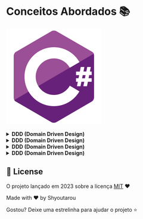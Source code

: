 # Conceitos Abordados :books:

<!--Banner session-->
![csharp](./assets/csharp.svg "C#")

<details>
    <summary><strong>DDD (Domain Driven Design)</strong></summary>
    <br />


A implementação de mocks é uma prática comum no desenvolvimento de testes unitários, onde objetos simulados são utilizados para substituir dependências reais e controlar o comportamento esperado durante os testes. Vou descrever o processo geral de implementação de mocks e em seguida fazer uma comparação entre as ferramentas NSubstitute e Mockito.

Implementação de Mocks:

Escolha uma ferramenta de mocking: Existem várias bibliotecas disponíveis para implementação de mocks em diferentes linguagens de programação, como NSubstitute, Mockito, Moq, entre outras. Você precisa escolher uma biblioteca que seja compatível com a linguagem de programação que você está utilizando.

Configure a dependência a ser substituída: Identifique a dependência que será substituída pelo mock. Isso pode ser uma classe, uma interface ou um objeto que você deseja simular durante o teste.

Crie o mock: Utilize a biblioteca de mocking para criar o mock da dependência. Isso geralmente envolve criar um objeto simulado que implementa a mesma interface ou classe da dependência real.

Defina o comportamento do mock: Configure o comportamento esperado do mock. Por exemplo, você pode definir quais métodos devem ser chamados, quais valores devem ser retornados ou quais exceções devem ser lançadas em determinadas situações.

Utilize o mock nos testes: Substitua a dependência real pelo mock nos testes. Assim, você terá controle total sobre o comportamento do objeto simulado e poderá verificar se as interações esperadas ocorreram corretamente durante o teste.

NSubstitute vs. Mockito:

Aqui estão algumas características, prós e contras das bibliotecas NSubstitute e Mockito:

NSubstitute:

Características:
•	Sintaxe fluente e fácil de usar.
•	Suporta substituição de interfaces e classes concretas.
•	Permite configurar o comportamento dos mocks de forma simples e clara.
•	Fornece recursos adicionais, como verificações de argumentos e substitutos parciais.
Prós:
•	Sintaxe clara e legível, o que torna os testes mais expressivos.
•	Fácil integração com a maioria das estruturas de teste.
•	Suporta a criação de mocks tanto para interfaces quanto para classes concretas.
•	Boa documentação e comunidade ativa.
Contras:
•	Algumas funcionalidades avançadas podem não estar disponíveis.
•	Pode ser necessário escrever mais código em casos complexos de configuração de mocks.

Mockito:

Características:
•	Biblioteca popular para mock em Java.
•	Suporta substituição de interfaces e classes concretas.
•	Possui uma sintaxe clara e concisa.
Prós:
•	Sintaxe simples e intuitiva.
•	Amplamente adotado e com uma comunidade ativa.
•	Oferece recursos avançados, como verificação de chamadas, captura de argumentos e comportamento condicional.
Contras:
•	Foco principal na linguagem Java, embora haja suporte para outras linguagens por meio de portes ou bibliotecas relacionadas.
•	Pode haver uma curva de aprendizado inicial para dominar todos os recursos.

Ambas as ferramentas, NSubstitute e Mockito, são amplamente utilizadas e oferecem recursos eficientes para a implementação de mocks. A escolha entre elas dependerá principalmente da linguagem de programação que você está utilizando e das preferências pessoais. É recomendado experimentar as bibliotecas e verificar qual delas melhor atende às suas necessidades em termos de facilidade de uso, funcionalidades disponíveis e integração com seu ambiente de teste.

</details>



<details>
    <summary><strong>DDD (Domain Driven Design)</strong></summary>
    <br />


A implementação de mocks é uma prática comum no desenvolvimento de testes unitários, onde objetos simulados são utilizados para substituir dependências reais e controlar o comportamento esperado durante os testes. Vou descrever o processo geral de implementação de mocks e em seguida fazer uma comparação entre as ferramentas NSubstitute e Mockito.

Implementação de Mocks:

Escolha uma ferramenta de mocking: Existem várias bibliotecas disponíveis para implementação de mocks em diferentes linguagens de programação, como NSubstitute, Mockito, Moq, entre outras. Você precisa escolher uma biblioteca que seja compatível com a linguagem de programação que você está utilizando.

Configure a dependência a ser substituída: Identifique a dependência que será substituída pelo mock. Isso pode ser uma classe, uma interface ou um objeto que você deseja simular durante o teste.

Crie o mock: Utilize a biblioteca de mocking para criar o mock da dependência. Isso geralmente envolve criar um objeto simulado que implementa a mesma interface ou classe da dependência real.

Defina o comportamento do mock: Configure o comportamento esperado do mock. Por exemplo, você pode definir quais métodos devem ser chamados, quais valores devem ser retornados ou quais exceções devem ser lançadas em determinadas situações.

Utilize o mock nos testes: Substitua a dependência real pelo mock nos testes. Assim, você terá controle total sobre o comportamento do objeto simulado e poderá verificar se as interações esperadas ocorreram corretamente durante o teste.

NSubstitute vs. Mockito:

Aqui estão algumas características, prós e contras das bibliotecas NSubstitute e Mockito:

NSubstitute:

Características:
•	Sintaxe fluente e fácil de usar.
•	Suporta substituição de interfaces e classes concretas.
•	Permite configurar o comportamento dos mocks de forma simples e clara.
•	Fornece recursos adicionais, como verificações de argumentos e substitutos parciais.
Prós:
•	Sintaxe clara e legível, o que torna os testes mais expressivos.
•	Fácil integração com a maioria das estruturas de teste.
•	Suporta a criação de mocks tanto para interfaces quanto para classes concretas.
•	Boa documentação e comunidade ativa.
Contras:
•	Algumas funcionalidades avançadas podem não estar disponíveis.
•	Pode ser necessário escrever mais código em casos complexos de configuração de mocks.

Mockito:

Características:
•	Biblioteca popular para mock em Java.
•	Suporta substituição de interfaces e classes concretas.
•	Possui uma sintaxe clara e concisa.
Prós:
•	Sintaxe simples e intuitiva.
•	Amplamente adotado e com uma comunidade ativa.
•	Oferece recursos avançados, como verificação de chamadas, captura de argumentos e comportamento condicional.
Contras:
•	Foco principal na linguagem Java, embora haja suporte para outras linguagens por meio de portes ou bibliotecas relacionadas.
•	Pode haver uma curva de aprendizado inicial para dominar todos os recursos.

Ambas as ferramentas, NSubstitute e Mockito, são amplamente utilizadas e oferecem recursos eficientes para a implementação de mocks. A escolha entre elas dependerá principalmente da linguagem de programação que você está utilizando e das preferências pessoais. É recomendado experimentar as bibliotecas e verificar qual delas melhor atende às suas necessidades em termos de facilidade de uso, funcionalidades disponíveis e integração com seu ambiente de teste.

</details>



<details>
    <summary><strong>DDD (Domain Driven Design)</strong></summary>
    <br />


```bash
const entrada = gets();
```

</details>


<details>
    <summary><strong>DDD (Domain Driven Design)</strong></summary>
    <br />


```bash
const entrada = gets();
```

</details>


## 📜 License

O projeto lançado em 2023 sobre a licença [MIT](./LICENSE) ❤️ 

Made with ♥ by Shyoutarou

Gostou? Deixe uma estrelinha para ajudar o projeto ⭐